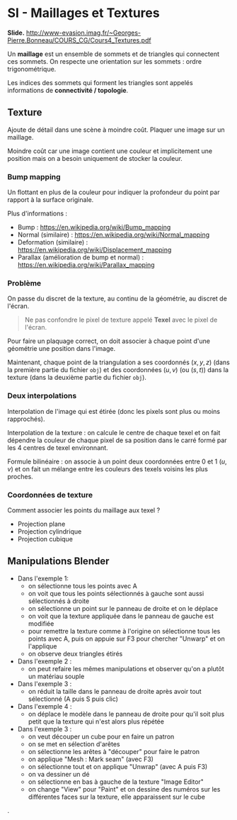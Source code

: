 # SI - Maillages et Textures

**Slide.** <http://www-evasion.imag.fr/~Georges-Pierre.Bonneau/COURS_CG/Cours4_Textures.pdf>

Un **maillage** est un ensemble de sommets et de triangles qui connectent ces sommets.
On respecte une orientation sur les sommets : ordre trigonométrique.

Les indices des sommets qui forment les triangles sont appelés informations de **connectivité / topologie**.

## Texture

Ajoute de détail dans une scène à moindre coût. Plaquer une image sur un maillage.

Moindre coût car une image contient une couleur et implicitement une position mais on a besoin uniquement de stocker la couleur.

### Bump mapping

Un flottant en plus de la couleur pour indiquer la profondeur du point par rapport à la surface originale.

Plus d'informations :

- Bump : <https://en.wikipedia.org/wiki/Bump_mapping>
- Normal (similaire) : <https://en.wikipedia.org/wiki/Normal_mapping>
- Deformation (similaire) : <https://en.wikipedia.org/wiki/Displacement_mapping>
- Parallax (amélioration de bump et normal) : <https://en.wikipedia.org/wiki/Parallax_mapping>

### Problème

On passe du discret de la texture, au continu de la géométrie, au discret de l'écran.

> Ne pas confondre le pixel de texture appelé **Texel** avec le pixel de l'écran.

Pour faire un plaquage correct, on doit associer à chaque point d'une géométrie une position dans l'image.

Maintenant, chaque point de la triangulation a ses coordonnés $(x, y, z)$ (dans la première partie du fichier `obj`) et des coordonnées $(u, v)$ (ou $(s, t)$) dans la texture (dans la deuxième partie du fichier `obj`).

### Deux interpolations

Interpolation de l'image qui est étirée (donc les pixels sont plus ou moins rapprochés).

Interpolation de la texture : on calcule le centre de chaque texel et on fait dépendre la couleur de chaque pixel de sa position dans le carré formé par les 4 centres de texel environnant.

Formule bilinéaire : on associe à un point deux coordonnées entre 0 et 1 $(u, v)$ et on fait un mélange entre les couleurs des texels voisins les plus proches.

### Coordonnées de texture

Comment associer les points du maillage aux texel ?

- Projection plane
- Projection cylindrique
- Projection cubique

## Manipulations Blender

- Dans l'exemple 1:
  - on sélectionne tous les points avec A
  - on voit que tous les points sélectionnés à gauche sont aussi sélectionnés à droite
  - on sélectionne un point sur le panneau de droite et on le déplace
  - on voit que la texture appliquée dans le panneau de gauche est modifiée
  - pour remettre la texture comme à l'origine on sélectionne tous les points avec A, puis on appuie sur F3 pour chercher "Unwarp" et on l'applique
  - on observe deux triangles étirés
- Dans l'exemple 2 :
  - on peut refaire les mêmes manipulations et observer qu'on a plutôt un matériau souple
- Dans l'exemple 3 :
  - on réduit la taille dans le panneau de droite après avoir tout sélectionné (A puis S puis clic)
- Dans l'exemple 4 :
  - on déplace le modèle dans le panneau de droite pour qu'il soit plus petit que la texture qui n'est alors plus répétée
- Dans l'exemple 3 :
  - on veut découper un cube pour en faire un patron
  - on se met en sélection d'arêtes
  - on sélectionne les arêtes à "découper" pour faire le patron
  - on applique "Mesh : Mark seam" (avec F3)
  - on sélectionne tout et on applique "Unwrap" (avec A puis F3)
  - on va dessiner un dé
  - on sélectionne en bas à gauche de la texture "Image Editor"
  - on change "View" pour "Paint" et on dessine des numéros sur les différentes faces sur la texture, elle apparaissent sur le cube

.
